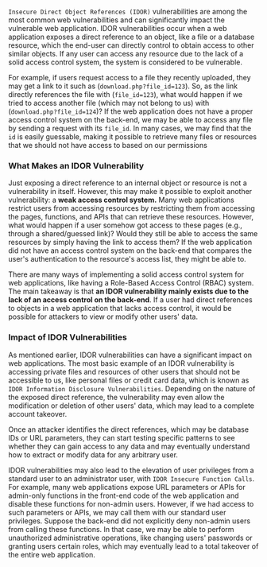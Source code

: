 `Insecure Direct Object References (IDOR)` vulnerabilities are among the most common web vulnerabilities and can significantly impact the vulnerable web application. IDOR vulnerabilities occur when a web application exposes a direct reference to an object, like a file or a database resource, which the end-user can directly control to obtain access to other similar objects. If any user can access any resource due to the lack of a solid access control system, the system is considered to be vulnerable.

For example, if users request access to a file they recently uploaded, they may get a link to it such as (`download.php?file_id=123`). So, as the link directly references the file with (`file_id=123`), what would happen if we tried to access another file (which may not belong to us) with (`download.php?file_id=124`)? If the web application does not have a proper access control system on the back-end, we may be able to access any file by sending a request with its `file_id`. In many cases, we may find that the `id` is easily guessable, making it possible to retrieve many files or resources that we should not have access to based on our permissions

### What Makes an IDOR Vulnerability
Just exposing a direct reference to an internal object or resource is not a vulnerability in itself. However, this may make it possible to exploit another vulnerability: a **weak access control system.** Many web applications restrict users from accessing resources by restricting them from accessing the pages, functions, and APIs that can retrieve these resources. However, what would happen if a user somehow got access to these pages (e.g., through a shared/guessed link)? Would they still be able to access the same resources by simply having the link to access them? If the web application did not have an access control system on the back-end that compares the user's authentication to the resource's access list, they might be able to.

There are many ways of implementing a solid access control system for web applications, like having a Role-Based Access Control (RBAC) system. The main takeaway is that **an IDOR vulnerability mainly exists due to the lack of an access control on the back-end**. If a user had direct references to objects in a web application that lacks access control, it would be possible for attackers to view or modify other users' data.

### Impact of IDOR Vulnerabilities
As mentioned earlier, IDOR vulnerabilities can have a significant impact on web applications. The most basic example of an IDOR vulnerability is accessing private files and resources of other users that should not be accessible to us, like personal files or credit card data, which is known as `IDOR Information Disclosure Vulnerabilities`. Depending on the nature of the exposed direct reference, the vulnerability may even allow the modification or deletion of other users' data, which may lead to a complete account takeover.

Once an attacker identifies the direct references, which may be database IDs or URL parameters, they can start testing specific patterns to see whether they can gain access to any data and may eventually understand how to extract or modify data for any arbitrary user.

IDOR vulnerabilities may also lead to the elevation of user privileges from a standard user to an administrator user, with `IDOR Insecure Function Calls`. For example, many web applications expose URL parameters or APIs for admin-only functions in the front-end code of the web application and disable these functions for non-admin users. However, if we had access to such parameters or APIs, we may call them with our standard user privileges. Suppose the back-end did not explicitly deny non-admin users from calling these functions. In that case, we may be able to perform unauthorized administrative operations, like changing users' passwords or granting users certain roles, which may eventually lead to a total takeover of the entire web application.